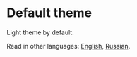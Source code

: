 # Default theme

Light theme by default.

Read in other languages: [English](README.md), [Russian](README.ru.md).

